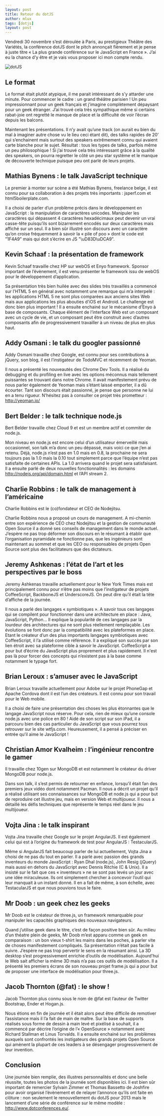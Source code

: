 ```yaml
---
layout: post
title: Retour du dotJS
author: mlux
tags: [dotjs]
layout: post
---
```


Vendredi 30 novembre s’est déroulée à Paris, au prestigieux Théâtre des Variétés, la conférence dotJS dont le pitch annonçait fièrement et je pense à juste titre « La plus grande conférence sur le JavaScript en France ». J’ai eu la chance d’y être et je vais vous proposer ici mon compte rendu.

![dotJS](http://svay.com/photos/2012-11-30_dotjs/conference/2012-11-30_10-17-17.jpg)

Le format
---------

Le format était plutôt atypique, il me parait intéressant de s’y attarder une minute. Pour commencer le cadre : un grand théâtre parisien ! Un peu impressionnant pour un geek français et j’imagine complètement dépaysant pour un geek étranger. J’ai trouvé cela très sympathique même si certains rabat-joie ont regretté le manque de place et la difficulté de voir l’écran depuis les balcons.

Maintenant les présentations. Il n’y avait qu’une track (on aurait eu bien du mal à imaginer autre chose vu le lieu ceci étant dit), des talks rapides de 20’ qui s’enchainent mais surtout des speakers extrêmement connu qui avaient carte blanche pour le sujet. Résultat : tous les types de talks, parfois même un peu philosophique ! Si j’ai trouvé cela très intéressant grâce à la qualité des speakers, on pourra regretter le côté un peu star système et le manque de découverte technique puisque peu ont parlé de leurs projets.

Mathias Bynens : le talk JavaScript technique
---------------------------------------------

Le premier à monter sur scène a été Mathias Bynens, freelance belge, il est connu pour sa collaboration à des projets très importants : jsperf.com et html5boilerplate.com.

Il a choisi de parler d’un problème précis dans le développement en JavaScript : la manipulation de caractères unicodes. Manipuler les caractères qui dépassent 4 caractères hexadécimaux peut devenir un vrai casse-tête puisqu’ils sont bizarrement encodés sur deux caractères mais affiché sur un seul. Il a bien sûr illustré son discours avec un caractère qu’on croise fréquemment à savoir la « pile of poo »  dont le code est "1F4A9" mais qui doit s’écrire en JS "\uD83D\uDCA9".


Kevin Schaaf : la présentation de framework
-------------------------------------------

Kevin Schaaf travaille chez HP sur webOS et Enyo framework. Sponsor important de l’évènement, il est venu présenter le framework issu de webOS pour le développement d’application.

Sa présentation très bien huilée avec des slides très travaillés a commencé sur l’HTML 5 en général avec notamment une remarque qui m’a interpelé : les applications HTML 5 ne sont plus comparées aux anciens sites Web mais aux applications les plus abouties d’iOS et Android. Le challenge est donc bien plus important ! Il a ensuite enchainé sur le mécanisme d’Enyo à base de composants. Chaque élément de l’interface Web est un composant avec un cycle de vie, et un composant peut être construit avec d’autres composants afin de progressivement travailler à un niveau de plus en plus haut.


Addy Osmani : le talk du googler passionné
------------------------------------------

Addy Osmani travaille chez Google, est connu pour ses contributions à jQuery, son blog, il est l’instigateur de TodoMVC et récemment de Yeoman.

Il nous a présenté les nouveautés des Chrome Dev Tools. Il a réalisé du debugging et du profiling en live avec les options méconnus mais tellement puissantes se trouvant dans notre Chrome. Il avait manifestement prévu de nous parler également de Yeoman mais s’étant laissé emporter, il a dû écourter. Tant son discours était passionné, je pense que personne ne lui en a tenu rigueur. N’hésitez pas à consulter ce projet très prometteur : http://yeoman.io/


Bert Belder : le talk technique node.js
---------------------------------------

Bert Belder travaille chez Cloud 9 et est un membre actif et commiter de node.js.

Mon niveau en node.js est encore celui d’un utilisateur émerveillé mais occasionnel, son talk m’a donc un peu dépassé, mais voici ce que j’en ai retenu. Déjà, node.js n’est pas en 1.0 mais en 0.8, la prochaine ne sera toujours pas la 1.0 mais la 0.10 tout simplement parce que l’équipe n’est pas satisfaite de certaines APIs. La 1.0 arrivera quand le projet sera satisfaisant. Il a ensuite parlé de deux nouvelles fonctionnalités : les domains http://nodejs.org/api/domain.html et l’API stream 2.


Charlie Robbins : le talk de management à l’américaine
------------------------------------------------------

Charlie Robbins est le (co)fondateur et CEO de Nodejitsu.

Charlie Robbins nous a proposé un cours de management. A mi-chemin entre son expérience de CEO chez Nodejitsu et la gestion de communauté Open Source il a donné ses conseils de management dans le monde actuel. J’espère ne pas trop déformer son discours en le résumant à établir que l’organisation pyramidale ne fonctionne pas, que les ingénieurs sont maintenant au sommet et que les CEO ou responsables de projets Open Source sont plus des facilitateurs que des dictateurs.


Jeremy Ashkenas : l’état de l’art et les perspectives par le boss
-----------------------------------------------------------------

Jeremy Ashkenas travaille actuellement pour le New York Times mais est principalement connu pour n’être pas moins que l’instigateur de projets CoffeeScript, BackboneJS et UnderscoreJS. On peut dire qu’il était la tête d’affiche de la journée.

Il nous a parlé des langages « symbiotiques ». A savoir tous ces langages qui se compilent pour fonctionner dans une architecture en place : Java, JavaScript, Python... Il explique la popularité de ces langages par la lourdeur des architectures qui ne sont plus réellement remplaçable. Les évolutions se font donc par la compatibilité avec les plateformes en place. Etant le créateur d’un des plus importants langages symbiotiques avec CoffeeScript, il l’a utilisé comme référence. Il a expliqué son succès par son lien étroit avec sa plateforme cible à savoir le JavaScript. CoffeeScript a pour but d’écrire du JavaScript plus proprement et plus rapidement. Il n'est pas là pour forcer des concepts qui n’existent pas à la base comme notamment le typage fort.


Brian Leroux : s’amuser avec le JavaScript
------------------------------------------

Brian Leroux travaille actuellement pour Adobe sur le projet PhoneGap et Apache Cordova dont il est l’un des créateurs. Il est connu pour son travail pour le Web mobile.

Il a choisi de faire une présentation des choses les plus étonnantes que le langage JavaScript nous réserve. Pour cela, rien de mieux qu’une console node.js avec une police en 80 ! Aidé de son script sur son iPad, il a parcouru bien des cas particulier du JavaScript que vous pourrez tous retrouver sur le site wtfjs.com. Heureusement, il a pensé à préciser en entrée qu’il aime le JavaScript !


Christian Amor Kvalheim : l’ingénieur rencontre le gamer
--------------------------------------------------------

Il travaille chez 10gen sur MongoDB et est notamment le créateur du driver MongoDB pour node.js.

Dans son talk, il s’est permis de retourner en enfance, lorsqu’il était fan des premiers jeux vidéo dont notamment Pacman. Il nous a décrit un projet qu’il a réalisé utilisant ses connaissances sur MongoDB et node.js qui a pour but de reproduire cet illustre jeu, mais en version Web et multijoueur. Il nous a détaillé les défis techniques que représente le temps réel dans le jeu multijoueur.


Vojta Jina : le talk inspirant
------------------------------

Vojta Jina travaille chez Google sur le projet AngularJS. Il est également celui qui est à l’origine du framework de test pour AngularJS : TestacularJS.

Même si AngularJS fait beaucoup parler de lui actuellement, Vojta Jina a choisi de ne pas du tout en parler. Il a parlé avec passion des grands inventeurs du monde JavaScript : Ryan Dhal (node.js), John Resig (jQuery) mais aussi en dehors du JavaScript avec Dennis Ritchie (C & Unix). Il a insisté sur le fait que ces « inventeurs » ne se sont pas levés un jour avec une idée miraculeuse. Ils ont simplement chercher à concevoir l’outil qui leur manquait à un instant donné. Il en a fait de même, à son échelle, avec TestacularJS et que nous pouvions tous le faire.


Mr Doob : un geek chez les geeks
--------------------------------

Mr Doob est le créateur de three.js, un framework remarquable pour manipuler les capacités graphiques des nouveaux navigateurs.

Quand j’utilise geek dans le titre, c’est de façon positive bien sûr. Au milieu d’un théatre plein de geeks, Mr Doob m’est apparu comme un geek en comparaison : un bon vieux t-shirt les mains dans les poches, à parler vite de choses manifestement compliqués. Sa présentation n’était pas facile à suivre. J’espère ne pas trop pervertir le sens en la résumant ainsi. La 3D desktop s’est progressivement enrichie d’outils de modélisation. Aujourd'hui le Web sait afficher la même 3D mais n’a pas ces outils de modélisation. Il a présenté les premiers écrans de son nouveau projet frame.js qui a pour but de proposer une interface de modélisation pour three.js.


Jacob Thornton (@fat) : le show !
---------------------------------

Jacob Thornton plus connu sous le nom de @fat est l’auteur de Twitter Bootstrap, Ender et Hogan.js.

Nous étions en fin de journée et il était alors peut être difficile de remotiver l’assistance mais il l’a fait de main de maître. Sur la base de supports réalisés sous forme de dessin à main levé et pixélisé à souhait, il a commencé par décrire l’origine de l’« OpenSource » notamment avec Richard Stallman et Linus Torvalds. Il a ensuite enchainé sur les problèmes auxquels sont confrontés les instigateurs des grands projets Open Source qui amènent la plupart de ces leaders à se désengager progressivement de leur invention.

Conclusion
----------

Une journée bien remplie, des illustres personnalités et donc une belle réussite, toutes les photos de la journée sont disponibles ici. Il est bien sûr important de remercier Sylvain Zimmer et Thomas Bassetto de Joshfire pour avoir organisé l’évènement et de relayer l’annonce qu’ils ont faite en clôture : non seulement le renouvellement du dotJS pour 2013 mais le lancement d’une série de conférence sur le même modèle : http://www.dotconferences.eu/.